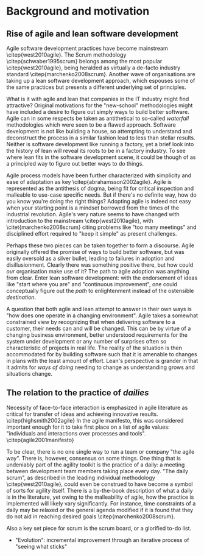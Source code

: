 
# Background and motivation

## Rise of agile and lean software development

Agile software development practices have become mainstream \citep{west2010agile}. The Scrum methodology \citep{schwaber1995scrum} belongs among the most popular \citep{west2010agile}, being heralded as virtually a de-facto industry standard \citep{marchenko2008scrum}. Another wave of organisations are taking up a lean software development approach, which espouses some of the same practices but presents a different underlying set of principles.

What is it with agile and lean that companies in the IT industry might find attractive? Original motivations for the "new-school" methodologies might have included a desire to figure out simply ways to build better software. Agile can in some respects be taken as antithetical to so-called *waterfall* methodologies which were seen to be a flawed approach. Software development is not like building a house, so attempting to understand and deconstruct the process in a similar fashion lead to less than stellar results. Neither is software development like running a factory, yet a brief look into the history of lean will reveal its roots to be in a factory industry. To see where lean fits in the software development scene, it could be though of as a principled way to figure out better ways to do things.

Agile process models have been further characterized with simplicity and ease of adaptation as key \citep{abrahamsson2002agile}. Agile is represented as the antithesis of dogma, being fit for critical inspection and malleable to use-case specific needs. But if there's no definite way, how do you know you're doing the right things? Adopting agile is indeed not easy when your starting point is a mindset borrowed from the times of the industrial revolution. Agile's very nature seems to have changed with introduction to the mainstream \citep{west2010agile}, with \citet{marchenko2008scrum} citing problems like "too many meetings" and disciplined effort required to "keep it simple" as present challenges.

Perhaps these two pieces can be taken together to form a discourse. Agile originally offered the promise of ways to build better software, but was easily oversold as a silver bullet, leading to failures in adoption and disillusionment. Clearly there was something positive there, but how could *our* organisation make use of it? The path to agile adoption was anything from clear. Enter lean software development: with the endorsement of ideas like "start where you are" and "continuous improvement", one could conceptually figure out the *path* to enlightenment instead of the ostensible *destination*.

A question that both agile and lean attempt to answer in their own ways is "how does one operate in a changing environment". Agile takes a somewhat constrained view by recognizing that when delivering software to a customer, their needs can and will be changed. This can be by virtue of a changing business environment, better understood requirements for the system under development or any number of surprises often so characteristic of projects in real life. The reality of the situation is then accommodated for by building software such that it is amenable to changes in plans with the least amount of effort. Lean's perspective is grander in that it admits for *ways of doing* needing to change as understanding grows and situations change.

## The relation to the practice of *dailies*

Necessity of face-to-face interaction is emphasized in agile literature as critical for transfer of ideas and achieving innovative results. \citep{highsmith2002agile} In the agile manifesto, this was considered important enough for it to take first place on a list of agile values: "individuals and interactions over processes and tools". \citep{agile2001manifesto}

To be clear, there is no one single way to run a team or company "the agile way". There is, however, consensus on some things. One thing that is undeniably part of the agility toolkit is the practice of a daily: a meeting between development team members taking place every day. "The daily scrum", as described in the leading individual methodology \citep{west2010agile}, could even be construed to have become a symbol of sorts for agility itself. There is a by-the-book description of what a daily is in the literature, yet owing to the malleability of agile, how the practice is implemented will likely vary significantly. For instance, time constraints of a daily may be relaxed or the general agenda modified if it is found that they do not aid in reaching desired goals \citep{marchenko2008scrum}.



Also a key set piece for scrum is the scrum board, or a glorified to-do list.

- "Evolution": incremental improvement through an iterative process of "seeing what sticks"
